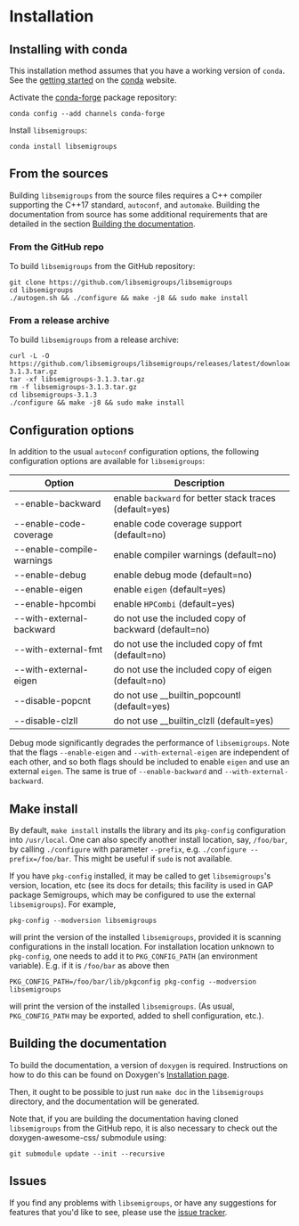 # Installation

## Installing with conda

This installation method assumes that you have a working version of `conda`.
See the [getting started](https://docs.conda.io/projects/conda/en/latest/user-guide/getting-started.html)
on the [conda](https://conda.io/) website.

Activate the [conda-forge](https://conda-forge.org/) package
repository:

    conda config --add channels conda-forge

Install `libsemigroups`:

    conda install libsemigroups

## From the sources

Building `libsemigroups` from the source files requires a C++ compiler
supporting the C++17 standard, `autoconf`, and `automake`. Building the
documentation from source has some additional requirements that are
detailed in the section [Building the documentation](index.md#building-the-documentation).

### From the GitHub repo

To build `libsemigroups` from the GitHub repository:

    git clone https://github.com/libsemigroups/libsemigroups
    cd libsemigroups
    ./autogen.sh && ./configure && make -j8 && sudo make install

### From a release archive

To build `libsemigroups` from a release archive:

    curl -L -O https://github.com/libsemigroups/libsemigroups/releases/latest/download/libsemigroups-3.1.3.tar.gz
    tar -xf libsemigroups-3.1.3.tar.gz
    rm -f libsemigroups-3.1.3.tar.gz
    cd libsemigroups-3.1.3
    ./configure && make -j8 && sudo make install

## Configuration options

In addition to the usual `autoconf` configuration options, the following
configuration options are available for `libsemigroups`:

| Option                     | Description                                             |
| -------------------------- | ------------------------------------------------------- |
| \--enable-backward         | enable `backward` for better stack traces (default=yes) |
| \--enable-code-coverage    | enable code coverage support (default=no)               |
| \--enable-compile-warnings | enable compiler warnings (default=no)                   |
| \--enable-debug            | enable debug mode (default=no)                          |
| \--enable-eigen            | enable `eigen` (default=yes)                            |
| \--enable-hpcombi          | enable `HPCombi` (default=yes)                          |
| \--with-external-backward  | do not use the included copy of backward (default=no)   |
| \--with-external-fmt       | do not use the included copy of fmt (default=no)        |
| \--with-external-eigen     | do not use the included copy of eigen (default=no)      |
| \--disable-popcnt          | do not use \_\_builtin_popcountl (default=yes)          |
| \--disable-clzll           | do not use \_\_builtin_clzll (default=yes)              |

Debug mode significantly degrades the performance of `libsemigroups`. Note that
the flags `--enable-eigen` and `--with-external-eigen` are independent of each
other, and so both flags should be included to enable `eigen` and use an
external `eigen`. The same is true of `--enable-backward` and
`--with-external-backward`.

## Make install

By default, `make install` installs the library and its `pkg-config`
configuration into `/usr/local`. One can also specify another install
location, say, `/foo/bar`, by calling `./configure` with parameter
`--prefix`, e.g. `./configure --prefix=/foo/bar`. This might be useful
if `sudo` is not available.

If you have `pkg-config` installed, it may be called to get
`libsemigroups`'s version, location, etc (see its docs for details; this
facility is used in GAP package Semigroups, which may be configured to
use the external `libsemigroups`). For example,

    pkg-config --modversion libsemigroups

will print the version of the installed `libsemigroups`, provided it is
scanning configurations in the install location. For installation
location unknown to `pkg-config`, one needs to add it to
`PKG_CONFIG_PATH` (an environment variable). E.g. if it is `/foo/bar` as
above then

    PKG_CONFIG_PATH=/foo/bar/lib/pkgconfig pkg-config --modversion libsemigroups

will print the version of the installed `libsemigroups`. (As usual,
`PKG_CONFIG_PATH` may be exported, added to shell configuration, etc.).

## Building the documentation

To build the documentation, a version of `doxygen` is required. Instructions on
how to do this can be found on Doxygen's
[Installation page](https://www.doxygen.nl/manual/install.html).

Then, it ought to be possible to just run `make doc` in the
`libsemigroups` directory, and the documentation will be generated.

Note that, if you are building the documentation having cloned `libsemigroups`
from the GitHub repo, it is also necessary to check out the doxygen-awesome-css/
submodule using:

    git submodule update --init --recursive

## Issues

If you find any problems with `libsemigroups`, or have any suggestions
for features that you'd like to see, please use the
[issue tracker](https://github.com/libsemigroups/libsemigroups/issues).
